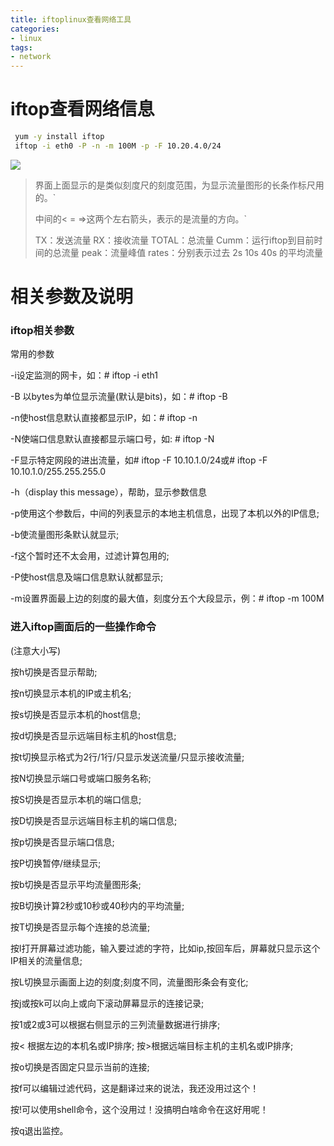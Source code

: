 ```yaml
---
title: iftoplinux查看网络工具
categories: 
- linux
tags:
- network
---
```


# iftop查看网络信息

```bash
 yum -y install iftop
 iftop -i eth0 -P -n -m 100M -p -F 10.20.4.0/24
```

![](C:\Users\anxu\Desktop\image\iftop.png)

> 界面上面显示的是类似刻度尺的刻度范围，为显示流量图形的长条作标尺用的。`
>
> 中间的< = =>这两个左右箭头，表示的是流量的方向。`
>
> TX：发送流量
>  RX：接收流量
>  TOTAL：总流量
>  Cumm：运行iftop到目前时间的总流量
>  peak：流量峰值
>  rates：分别表示过去 2s 10s 40s 的平均流量

# 相关参数及说明

### iftop相关参数

常用的参数

-i设定监测的网卡，如：# iftop -i eth1

-B 以bytes为单位显示流量(默认是bits)，如：# iftop -B

-n使host信息默认直接都显示IP，如：# iftop -n

-N使端口信息默认直接都显示端口号，如: # iftop -N

-F显示特定网段的进出流量，如# iftop -F 10.10.1.0/24或# iftop -F 10.10.1.0/255.255.255.0

-h（display this message），帮助，显示参数信息

-p使用这个参数后，中间的列表显示的本地主机信息，出现了本机以外的IP信息;

-b使流量图形条默认就显示;

-f这个暂时还不太会用，过滤计算包用的;

-P使host信息及端口信息默认就都显示;

-m设置界面最上边的刻度的最大值，刻度分五个大段显示，例：# iftop -m 100M

### 进入iftop画面后的一些操作命令

(注意大小写)

按h切换是否显示帮助;

按n切换显示本机的IP或主机名;

按s切换是否显示本机的host信息;

按d切换是否显示远端目标主机的host信息;

按t切换显示格式为2行/1行/只显示发送流量/只显示接收流量;

按N切换显示端口号或端口服务名称;

按S切换是否显示本机的端口信息;

按D切换是否显示远端目标主机的端口信息;

按p切换是否显示端口信息;

按P切换暂停/继续显示;

按b切换是否显示平均流量图形条;

按B切换计算2秒或10秒或40秒内的平均流量;

按T切换是否显示每个连接的总流量;

按l打开屏幕过滤功能，输入要过滤的字符，比如ip,按回车后，屏幕就只显示这个IP相关的流量信息;

按L切换显示画面上边的刻度;刻度不同，流量图形条会有变化;

按j或按k可以向上或向下滚动屏幕显示的连接记录;

按1或2或3可以根据右侧显示的三列流量数据进行排序;

按< 根据左边的本机名或IP排序; 按>根据远端目标主机的主机名或IP排序;

按o切换是否固定只显示当前的连接;

按f可以编辑过滤代码，这是翻译过来的说法，我还没用过这个！

按!可以使用shell命令，这个没用过！没搞明白啥命令在这好用呢！

按q退出监控。